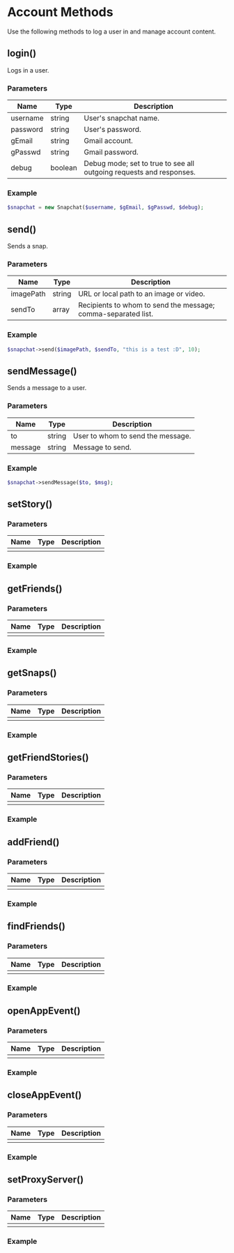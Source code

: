 # Account Methods

Use the following methods to log a user in and manage account content.

## login()

Logs in a user.

### Parameters

| Name | Type | Description |
| ---- | ---- | ----------- |
| username | string | User's snapchat name. |
| password  | string | User's password. |
| gEmail  | string | Gmail account. |
| gPasswd | string | Gmail password. |
| debug | boolean | Debug mode; set to true to see all outgoing requests and responses. |

### Example

```php
$snapchat = new Snapchat($username, $gEmail, $gPasswd, $debug);
```

## send()

Sends a snap.

### Parameters

| Name | Type | Description |
| ---- | ---- | ----------- |
| imagePath | string | URL or local path to an image or video. |
| sendTo | array | Recipients to whom to send the message; comma-separated list. |

### Example

```php
$snapchat->send($imagePath, $sendTo, "this is a test :D", 10);
```

## sendMessage()

Sends a message to a user.

### Parameters

| Name | Type | Description |
| ---- | ---- | ----------- |
| to | string | User to whom to send the message. |
| message | string | Message to send. |

### Example

```php
$snapchat->sendMessage($to, $msg);
```

## setStory()



### Parameters

| Name | Type | Description |
| ---- | ---- | ----------- |
|  |  |  |

### Example

## getFriends()


### Parameters

| Name | Type | Description |
| ---- | ---- | ----------- |
|  |  |  |

### Example

## getSnaps()


### Parameters

| Name | Type | Description |
| ---- | ---- | ----------- |
|  |  |  |

### Example

## getFriendStories()


### Parameters

| Name | Type | Description |
| ---- | ---- | ----------- |
|  |  |  |

### Example

## addFriend()


### Parameters

| Name | Type | Description |
| ---- | ---- | ----------- |
|  |  |  |

### Example

## findFriends()


### Parameters

| Name | Type | Description |
| ---- | ---- | ----------- |
|  |  |  |

### Example

## openAppEvent()


### Parameters

| Name | Type | Description |
| ---- | ---- | ----------- |
|  |  |  |

### Example

## closeAppEvent()


### Parameters

| Name | Type | Description |
| ---- | ---- | ----------- |
|  |  |  |

### Example

## setProxyServer()


### Parameters

| Name | Type | Description |
| ---- | ---- | ----------- |
|  |  |  |

### Example
